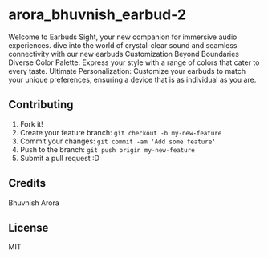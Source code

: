 # arora_bhuvnish_earbud-2

 Welcome to Earbuds Sight, your new companion for immersive audio experiences.  dive into the world of crystal-clear sound and seamless connectivity with our new earbuds 
  Customization Beyond Boundaries
Diverse Color Palette: Express your style with a range of colors that cater to every taste.
Ultimate Personalization: Customize your earbuds to match your unique preferences, ensuring a device that is as individual as you are.

## Contributing
1. Fork it!
2. Create your feature branch: `git checkout -b my-new-feature`
3. Commit your changes: `git commit -am 'Add some feature'`
4. Push to the branch: `git push origin my-new-feature`
5. Submit a pull request :D

## Credits

 Bhuvnish Arora


## License
MIT